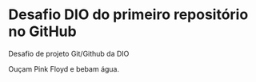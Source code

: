 # Desafio DIO do primeiro repositório no GitHub
Desafio de projeto Git/Github da DIO

Ouçam Pink Floyd e bebam água.
